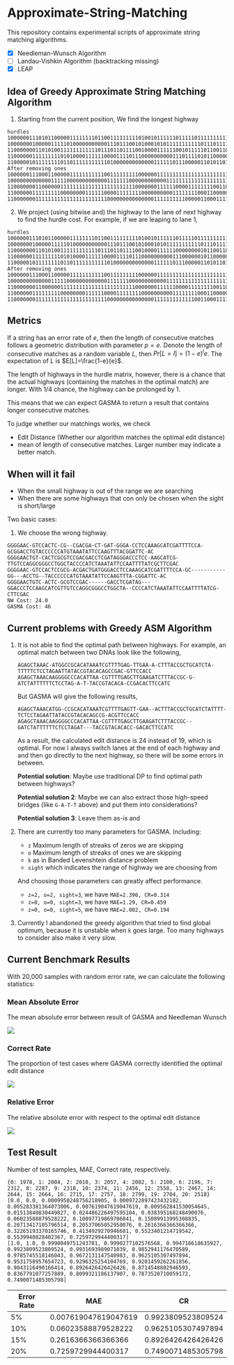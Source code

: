 # Approximate-String-Matching

This repository contains experimental scripts of approximate string matching algorithms.

- [x] Needleman-Wunsch Algorithm
- [ ] Landau-Vishkin Algorithm (backtracking missing)
- [x] LEAP

## Idea of Greedy Approximate String Matching Algorithm

1. Starting from the current position, We find the longest highway

```
hurdles
10000001110101100000111111110110011111111101001011111101111101111111111101100111101011101101111101011110011000011
10000000100000111110100000000000111011100101000101011111111111011101111111100011111101001001101111001111111000001
11000000011010100111111111111011101101111001000011111100101111101100110100000000010111111011100100000000000000000
11000000111111111010100001111110000111101110000000000111011110101100000111100011100100000101000000000000000000001
11000001011111111011011111111111010000000000000111111011100000110101101101100111100011111000011101011110011000011
After removing ones
10000001110001100000111111111110011111111100000011111111111111111111111111100111100011111111111100011110011000011
10000000000000111110000000000000111111100000000000011111111111111111111111100011111100000001111111001111111000001
11000000011000000111111111111111111111111000000011111100001111111100110000000000000111111111100000000000000000000
11000000111111111000000001111110000111111110000000000111111110001100000111100011100000000000000011001111111000001
11000000011111111111111111111111000000000000000111111111100000110001111111100111100011111000011100011110011000011
```

2. We project (using bitwise and) the highway to the lane of next highway to find the hurdle cost. For example, if we are leaping to lane 1,

```
hurdles
10000001110101100000111111110110011111111101001011111101111101111111111101100111101011101101111101011110011000011
10000000100000111110100000000000111011100101000101011111111111011101111111100011111101001001101111001111111000001
11000000011010100111111111111011101101111001000011111100000000101100110100000000010111111011100100000000000000000
11000000111111111010100001111110000111101110000000000111000000101100000111100011100100000101001000000000000000001
11000001011111111011011111111111010000000000000111111011100000110101101101100111100011111000011101011110011000011
After removing ones
10000001110001100000111111111110011111111100000011111111111111111111111111100111100011111111111100011110011000011
10000000000000111110000000000000111111100000000000011111111111111111111111100011111100000001111111001111111000001
11000000011000000111111111111111111111111000000011111100001111111100110000000000000111111111100000000000000000000
11000000111111111000000001111110000111111110000000000111111110001100000111100011100000000000000000000000000000001
11000000011111111111111111111111000000000000000111111111111100110001111111100111100011111000011100011110011000011
```

## Metrics

If a string has an error rate of $e$, then the length of consecutive matches follows a geometric distribution with parameter $p=e$. Denote the length of consecutive matches as a random variable $L$, then $Pr[L=l]=(1-e)^le$. The expectation of $L$ is $E[L]=\frac{1-e}{e}$.

The length of highways in the hurdle matrix, however, there is a chance that the actual highways (containing the matches in the optimal match) are longer. With 1/4 chance, the highway can be prolonged by 1.

This means that we can expect GASMA to return a result that contains longer consecutive matches.

To judge whether our matchings works, we check

- Edit Distance (Whether our algorithm matches the optimal edit distance)
- mean of length of consecutive matches. Larger number may indicate a better match.

## When will it fail

- When the small highway is out of the range we are searching
- When there are some highways that con only be chosen when the sight is short/large

Two basic cases:

1. We choose the wrong highway.

```
GGGGAAC-GTCCACTC-CG--CGACGA-CT-GAT-GGGA-CCTCCAAAGCATCGATTTTCCA-GCGGACCTGTACCCCCCATGTAAATATTCCAAGTTTACGGATTC-AC
GGGGAACTGT-CACTCGCGTCCGACGACCTCGATAGGGACCCTCC-AAGCATCG-TTGTCCAGGCGGGCCTGGCTACCCCATCTAAATATTCCAATTTTATCGCTTCGAC
GGGGAAC-GTCCACTCCGCG-ACGACTGATGGGACCTCCAAAGCATCGATTTTCCA-GC-----------GG---ACCTG--TACCCCCCATGTAAATATTCCAAGTTTA-CGGATTC-AC
GGGGAACTGTC-ACTC-GCGTCCGAC------GACCTCGATAG---GGACCCTCCAAGCATCGTTGTCCAGGCGGGCCTGGCTA--CCCCATCTAAATATTCCAATTTTATCG-CTTCGAC
NW Cost: 24.0
GASMA Cost: 46
```



## Current problems with Greedy ASM Algorithm

1. It is not able to find the optimal path between highways. For example, an optimal match between two DNAs look like the following,

   ```
   AGAGCTAAAC-ATGGCCGCACATAAATCGTTTTGAG-TTGAA-A-CTTTACCGCTGCATCTA-TTTTTCTCCTAGAATTATACCGTACACAGCCGAC-GTTCCACC
   AGAGCTAAACAAGGGGCCCACATTAA-CGTTTTGAGCTTGAAGATCTTTACCGC-G-ATCTATTTTTTCTCCTAG-A-T-TACCGTACACA-CCGACACTTCCATC
   ```
   But GASMA will give the following results,
   ```
   AGAGCTAAACATGG-CCGCACATAAATCGTTTTGAGTT-GAA--ACTTTACCGCTGCATCTATTTT-TCTCCTAGAATTATACCGTACACAGCCG-ACGTTCCACC
   AGAGCTAAACAAGGGGCCCACATTAA-CGTTTTGAGCTTGAAGATCTTTACCGC--GATCTATTTTTTCTCCTAGAT---TACCGTACACACC-GACACTTCCATC
   ```

   As a result, the calculated edit distance is 24 instead of 19, which is optimal. For now I always switch lanes at the end of each highway and and then go directly to the next highway, so there will be some errors in between.
   
   **Potential solution**: Maybe use traditional DP to find optimal path between highways?

   **Potential solution 2**: Maybe we can also extract those high-speed bridges (like `G-A-T-T` above) and put them into considerations?

   **Potential solution 3**: Leave them as-is and 

2. There are currently too many parameters for GASMA. Including:

   - `z` Maximum length of streaks of zeros we are skipping
   - `o` Maximum length of streaks of ones we are skipping
   - `k` as in Banded Levenshtein distance problem
   - `sight` which indicates the range of highway we are choosing from

   And choosing those parameters can greatly affect performance.

   - `z=2, o=2, sight=3`, we have `MAE=2.396, CR=0.314`
   - `z=0, o=0, sight=3`, we have `MAE=1.29, CR=0.459`
   - `z=0, o=0, sight=5`, we have `MAE=2.002, CR=0.194`

3. Currently I abandoned the greedy algorithm that tried to find global optimum, because it is unstable when `k` goes large. Too many highways to consider also make it very slow.

## Current Benchmark Results

With 20,000 samples with random error rate, we can calculate the following statistics:

### Mean Absolute Error

The mean absolute error between result of GASMA and Needleman Wunsch

![](./pymatch/test/asset/MAE.png)


### Correct Rate

The proportion of test cases where GASMA correctly identified the optimal edit distance

![](./pymatch/test/asset/CR.png)

### Relative Error

The relative absolute error with respect to the optimal edit distance

![](./pymatch/test/asset/error_relative.png)


## Test Result

Number of test samples, MAE, Correct rate, respectively.

```
{0: 1978, 1: 2004, 2: 2010, 3: 2057, 4: 2082, 5: 2100, 6: 2196, 7: 2312, 8: 2287, 9: 2318, 10: 2374, 11: 2456, 12: 2558, 13: 2467, 14: 2644, 15: 2664, 16: 2715, 17: 2757, 18: 2799, 19: 2704, 20: 2518}
[0.0, 0.0, 0.0009950248756218905, 0.0009722897423432182, 0.005283381364073006, 0.007619047619047619, 0.009562841530054645, 0.01513840830449827, 0.024486226497595104, 0.038395168248490076, 0.06023588879528222, 0.10097719869706841, 0.15089913995308835, 0.20713417105796514, 0.20537065052950076, 0.2616366366366366, 0.32265193370165746, 0.4134929270946681, 0.5523401214719542, 0.5539940828402367, 0.7259729944400317]
[1.0, 1.0, 0.9990049751243781, 0.9990277102576568, 0.994716618635927, 0.9923809523809524, 0.9931693989071039, 0.9852941176470589, 0.9785745518146043, 0.9672131147540983, 0.9625105307497894, 0.9531758957654723, 0.9296325254104769, 0.9201459262261856, 0.9043116490166414, 0.8926426426426426, 0.8714548802946593, 0.8367791077257889, 0.8099321186137907, 0.7873520710059172, 0.7490071485305798]
```
|Error Rate|MAE|CR|
|---|---|---|
|5% | 0.007619047619047619| 0.9923809523809524|
|10%| 0.06023588879528222|0.9625105307497894|
|15%|0.2616366366366366|0.8926426426426426|
|20%| 0.7259729944400317| 0.7490071485305798|